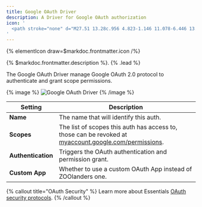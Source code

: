 ```yaml
---
title: Google OAuth Driver
description: A Driver for Google OAuth authorization
icon: '
  <path stroke="none" d="M27.51 13.28c.956 4.823-1.146 11.078-6.446 13.482-6.94 3.136-15.408.191-18.05-7.465-2.85-8.261 2.785-16.634 11.19-17.255 3.294-.238 6.24.541 8.834 2.579.27.207.51.446.891.78-1.13 1.066-2.197 2.085-3.358 3.183-1.958-1.687-4.235-2.26-6.718-1.846-1.846.302-3.374 1.241-4.632 2.626-2.371 2.61-2.785 6.733-.97 9.853 1.894 3.263 5.427 4.744 9.247 3.868 2.706-.605 5.078-3.056 5.285-5.571h-6.972V13.28h11.7z"/>
'
---
```


{% elementIcon draw=$markdoc.frontmatter.icon /%}

{% $markdoc.frontmatter.description %}. {% .lead %}

The Google OAuth Driver manage Google OAuth 2.0 protocol to authenticate and grant scope permissions.

{% image %}
![Google OAuth Driver](/assets/ytp/auths/driver-google-oauth.webp)
{% /image %}

| Setting | Description |
| ------- | ----------- |
| **Name** | The name that will identify this auth. |
| **Scopes** | The list of scopes this auth has access to, those can be revoked at [myaccount.google.com/permissions](https://myaccount.google.com/permissions). |
| **Authentication** | Triggers the OAuth authentication and permission grant. |
| **Custom App** | Whether to use a custom OAuth App instead of ZOOlanders one. |

{% callout title="OAuth Security" %}
Learn more about Essentials [OAuth security protocols](/essentials-for-yootheme-pro/oauth-keys-secrets#security).
{% /callout %}
